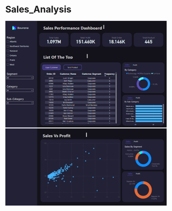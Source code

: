 # Sales_Analysis
![Dashboard](dashboard/assets/First_Section.png)
![Dashboard](dashboard/assets/section_two.png)

